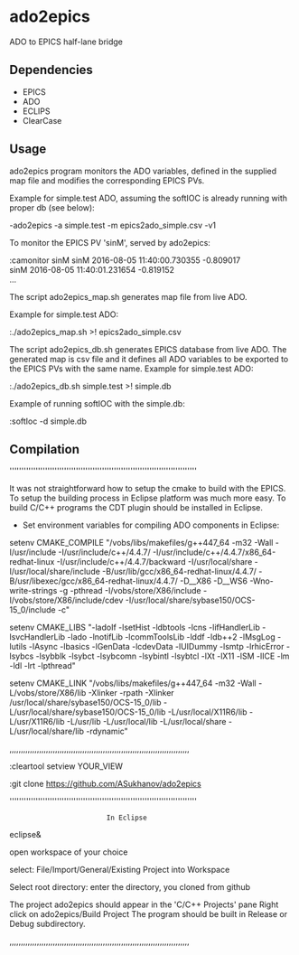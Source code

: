 # ado2epics

ADO to EPICS half-lane bridge

## Dependencies

- EPICS
- ADO
- ECLIPS
- ClearCase

## Usage

ado2epics program  monitors the ADO variables, defined in the supplied map file and modifies the corresponding EPICS PVs.

Example for simple.test ADO, assuming the softIOC is already running with proper db (see below):

-ado2epics -a simple.test -m epics2ado_simple.csv -v1

To monitor the EPICS PV 'sinM', served by ado2epics:

:camonitor sinM
sinM                           2016-08-05 11:40:00.730355 -0.809017  
sinM                           2016-08-05 11:40:01.231654 -0.819152  
...

The script ado2epics_map.sh generates map file from live ADO. 

Example for simple.test ADO:

:./ado2epics_map.sh >! epics2ado_simple.csv

The script ado2epics_db.sh generates EPICS database from live ADO. 
The generated map is csv file and it defines all ADO variables to be exported to the EPICS PVs with the same name.
Example for simple.test ADO:

:./ado2epics_db.sh simple.test >! simple.db

Example of running softIOC with the simple.db:

:softIoc -d simple.db

## Compilation
'''''''''''''''''''''''''''''''''''''''''''''''''''''''''''''''''''''''''''''''

It was not straightforward how to setup the cmake to build with the EPICS.
To setup the building process in Eclipse platform was much more easy.
To build C/C++ programs the CDT plugin should be installed in Eclipse.
 
- Set environment variables for compiling ADO components in Eclipse:

setenv CMAKE_COMPILE "/vobs/libs/makefiles/g++447_64 -m32 -Wall -I/usr/include  -I/usr/include/c++/4.4.7/ -I/usr/include/c++/4.4.7/x86_64-redhat-linux -I/usr/include/c++/4.4.7/backward  -I/usr/local/share -I/usr/local/share/include -B/usr/lib/gcc/x86_64-redhat-linux/4.4.7/ -B/usr/libexec/gcc/x86_64-redhat-linux/4.4.7/  -D__X86 -D__WS6  -Wno-write-strings -g -pthread -I/vobs/store/X86/include -I/vobs/store/X86/include/cdev -I/usr/local/share/sybase150/OCS-15_0/include  -c"

setenv CMAKE_LIBS "-ladoIf -lsetHist -ldbtools -lcns -lifHandlerLib -lsvcHandlerLib -lado -lnotifLib -lcommToolsLib -lddf -ldb++2 -lMsgLog -lutils -lAsync -lbasics -lGenData -lcdevData -lUIDummy -lsmtp -lrhicError -lsybcs -lsybblk -lsybct -lsybcomn -lsybintl -lsybtcl -lXt -lX11 -lSM -lICE -lm -ldl -lrt -lpthread"

setenv CMAKE_LINK "/vobs/libs/makefiles/g++447_64 -m32 -Wall -L/vobs/store/X86/lib -Xlinker -rpath -Xlinker /usr/local/share/sybase150/OCS-15_0/lib -L/usr/local/share/sybase150/OCS-15_0/lib  -L/usr/local/X11R6/lib -L/usr/X11R6/lib -L/usr/lib -L/usr/local/lib -L/usr/local/share -L/usr/local/share/lib -rdynamic"

,,,,,,,,,,,,,,,,,,,,,,,,,,,,,,,,,,,,,,,,,,,,,,,,,,,,,,,,,,,,,,,,,,,,,,,,,,,,,,,

:cleartool setview YOUR_VIEW

:git clone https://github.com/ASukhanov/ado2epics

'''''''''''''''''''''''''''''''''''''''''''''''''''''''''''''''''''''''''''''''

                            In Eclipse 

eclipse&

open workspace of your choice

select: File/Import/General/Existing Project into Workspace

Select root directory: enter the directory, you cloned from github

The project ado2epics should appear in the 'C/C++ Projects' pane
Right click on ado2epics/Build Project
The program should be built in Release or Debug subdirectory.

,,,,,,,,,,,,,,,,,,,,,,,,,,,,,,,,,,,,,,,,,,,,,,,,,,,,,,,,,,,,,,,,,,,,,,,,,,,,,,,



